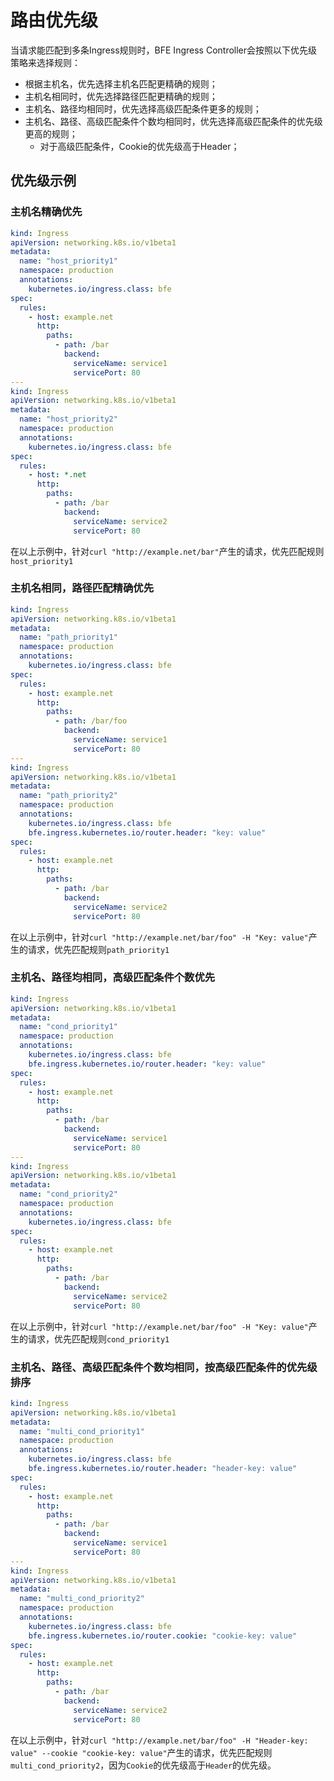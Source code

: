 # 路由优先级
当请求能匹配到多条Ingress规则时，BFE Ingress Controller会按照以下优先级策略来选择规则：

-  根据主机名，优先选择主机名匹配更精确的规则；
-  主机名相同时，优先选择路径匹配更精确的规则；
-  主机名、路径均相同时，优先选择高级匹配条件更多的规则；
-  主机名、路径、高级匹配条件个数均相同时，优先选择高级匹配条件的优先级更高的规则；
   - 对于高级匹配条件，Cookie的优先级高于Header；

## 优先级示例
### 主机名精确优先
```yaml
kind: Ingress
apiVersion: networking.k8s.io/v1beta1
metadata:
  name: "host_priority1"
  namespace: production
  annotations:
    kubernetes.io/ingress.class: bfe 
spec:
  rules:
    - host: example.net
      http:
        paths:
          - path: /bar
            backend:
              serviceName: service1
              servicePort: 80
---
kind: Ingress
apiVersion: networking.k8s.io/v1beta1
metadata:
  name: "host_priority2"
  namespace: production
  annotations:
    kubernetes.io/ingress.class: bfe 
spec:
  rules:
    - host: *.net
      http:
        paths:
          - path: /bar
            backend:
              serviceName: service2
              servicePort: 80
```
在以上示例中，针对`curl "http://example.net/bar"`产生的请求，优先匹配规则`host_priority1`

### 主机名相同，路径匹配精确优先
```yaml
kind: Ingress
apiVersion: networking.k8s.io/v1beta1
metadata:
  name: "path_priority1"
  namespace: production
  annotations:
    kubernetes.io/ingress.class: bfe 
spec:
  rules:
    - host: example.net
      http:
        paths:
          - path: /bar/foo
            backend:
              serviceName: service1
              servicePort: 80
---
kind: Ingress
apiVersion: networking.k8s.io/v1beta1
metadata:
  name: "path_priority2"
  namespace: production
  annotations:
    kubernetes.io/ingress.class: bfe 
    bfe.ingress.kubernetes.io/router.header: "key: value"
spec:
  rules:
    - host: example.net
      http:
        paths:
          - path: /bar
            backend:
              serviceName: service2
              servicePort: 80
```
在以上示例中，针对`curl "http://example.net/bar/foo" -H "Key: value"`产生的请求，优先匹配规则`path_priority1`

### 主机名、路径均相同，高级匹配条件个数优先
```yaml
kind: Ingress
apiVersion: networking.k8s.io/v1beta1
metadata:
  name: "cond_priority1"
  namespace: production
  annotations:
    kubernetes.io/ingress.class: bfe 
    bfe.ingress.kubernetes.io/router.header: "key: value"
spec:
  rules:
    - host: example.net
      http:
        paths:
          - path: /bar
            backend:
              serviceName: service1
              servicePort: 80
---
kind: Ingress
apiVersion: networking.k8s.io/v1beta1
metadata:
  name: "cond_priority2"
  namespace: production
  annotations:
    kubernetes.io/ingress.class: bfe 
spec:
  rules:
    - host: example.net
      http:
        paths:
          - path: /bar
            backend:
              serviceName: service2
              servicePort: 80
```
在以上示例中，针对`curl "http://example.net/bar/foo" -H "Key: value"`产生的请求，优先匹配规则`cond_priority1`

### 主机名、路径、高级匹配条件个数均相同，按高级匹配条件的优先级排序
```yaml
kind: Ingress
apiVersion: networking.k8s.io/v1beta1
metadata:
  name: "multi_cond_priority1"
  namespace: production
  annotations:
    kubernetes.io/ingress.class: bfe 
    bfe.ingress.kubernetes.io/router.header: "header-key: value"
spec:
  rules:
    - host: example.net
      http:
        paths:
          - path: /bar
            backend:
              serviceName: service1
              servicePort: 80
---
kind: Ingress
apiVersion: networking.k8s.io/v1beta1
metadata:
  name: "multi_cond_priority2"
  namespace: production
  annotations:
    kubernetes.io/ingress.class: bfe 
    bfe.ingress.kubernetes.io/router.cookie: "cookie-key: value"
spec:
  rules:
    - host: example.net
      http:
        paths:
          - path: /bar
            backend:
              serviceName: service2
              servicePort: 80
```
在以上示例中，针对`curl "http://example.net/bar/foo" -H "Header-key: value" --cookie "cookie-key: value"`产生的请求，优先匹配规则`multi_cond_priority2`，因为`Cookie`的优先级高于`Header`的优先级。

